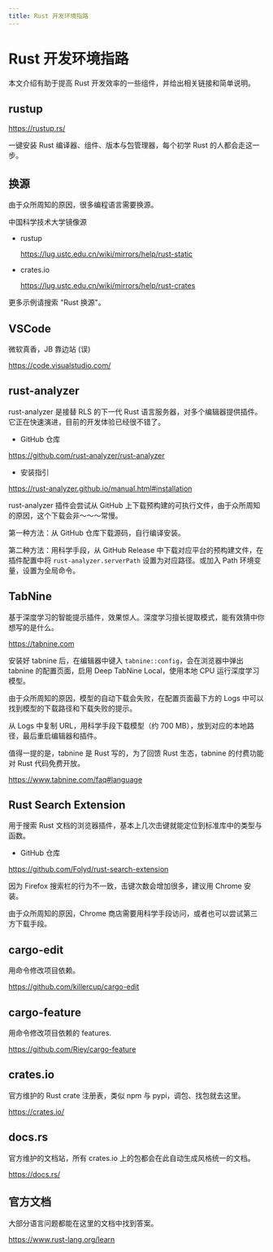 ```yaml
---
title: Rust 开发环境指路
---
```


<!-- @import "../../parts/header.html" -->
<!-- @import "../../parts/style.less" -->

# Rust 开发环境指路

本文介绍有助于提高 Rust 开发效率的一些组件，并给出相关链接和简单说明。

## rustup

<https://rustup.rs/>

一键安装 Rust 编译器、组件、版本与包管理器，每个初学 Rust 的人都会走这一步。

## 换源

由于众所周知的原因，很多编程语言需要换源。

中国科学技术大学镜像源

+ rustup

    <https://lug.ustc.edu.cn/wiki/mirrors/help/rust-static>

+ crates.io

    <https://lug.ustc.edu.cn/wiki/mirrors/help/rust-crates>

更多示例请搜索 "Rust 换源"。

## VSCode

微软真香，JB 靠边站 (误)

<https://code.visualstudio.com/>

## rust-analyzer

rust-analyzer 是接替 RLS 的下一代 Rust 语言服务器，对多个编辑器提供插件。它正在快速演进，目前的开发体验已经很不错了。

+ GitHub 仓库

<https://github.com/rust-analyzer/rust-analyzer>

+ 安装指引

<https://rust-analyzer.github.io/manual.html#installation>

rust-analyzer 插件会尝试从 GitHub 上下载预构建的可执行文件，由于众所周知的原因，这个下载会非～～～常慢。

第一种方法：从 GitHub 仓库下载源码，自行编译安装。

第二种方法：用科学手段，从 GitHub Release 中下载对应平台的预构建文件，在插件配置中将 `rust-analyzer.serverPath` 设置为对应路径。或加入 Path 环境变量，设置为全局命令。

## TabNine

基于深度学习的智能提示插件，效果惊人。深度学习擅长提取模式，能有效猜中你想写的是什么。

<https://tabnine.com>

安装好 tabnine 后，在编辑器中键入 `tabnine::config`，会在浏览器中弹出 tabnine 的配置页面，启用 Deep TabNine Local，使用本地 CPU 运行深度学习模型。

由于众所周知的原因，模型的自动下载会失败，在配置页面最下方的 Logs 中可以找到模型的下载路径和下载失败的提示。

从 Logs 中复制 URL，用科学手段下载模型（约 700 MB），放到对应的本地路径，最后重启编辑器和插件。

值得一提的是，tabnine 是 Rust 写的，为了回馈 Rust 生态，tabnine 的付费功能对 Rust 代码免费开放。

<https://www.tabnine.com/faq#language>

## Rust Search Extension

用于搜索 Rust 文档的浏览器插件，基本上几次击键就能定位到标准库中的类型与函数。

+ GitHub 仓库

<https://github.com/Folyd/rust-search-extension>

因为 Firefox 搜索栏的行为不一致，击键次数会增加很多，建议用 Chrome 安装。

由于众所周知的原因，Chrome 商店需要用科学手段访问，或者也可以尝试第三方下载手段。

## cargo-edit

用命令修改项目依赖。

<https://github.com/killercup/cargo-edit>

## cargo-feature

用命令修改项目依赖的 features.

<https://github.com/Riey/cargo-feature>

## crates.io

官方维护的 Rust crate 注册表，类似 npm 与 pypi，调包、找包就去这里。

<https://crates.io/>

## docs.rs

官方维护的文档站，所有 crates.io 上的包都会在此自动生成风格统一的文档。

<https://docs.rs/>

## 官方文档

大部分语言问题都能在这里的文档中找到答案。

<https://www.rust-lang.org/learn>

<!-- @import "../../parts/footer.html" -->
